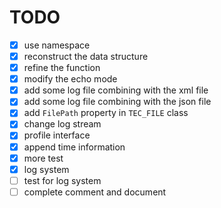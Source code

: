# TODO
- [x] use namespace
- [x] reconstruct the data structure
- [x] refine the function
- [x] modify the echo mode
- [x] add some log file combining with the xml file
- [x] add some log file combining with the json file
- [x] add `FilePath` property in `TEC_FILE` class
- [x] change log stream
- [x] profile interface
- [x] append time information
- [x] more test
- [x] log system
- [ ] test for log system
- [ ] complete comment and document
